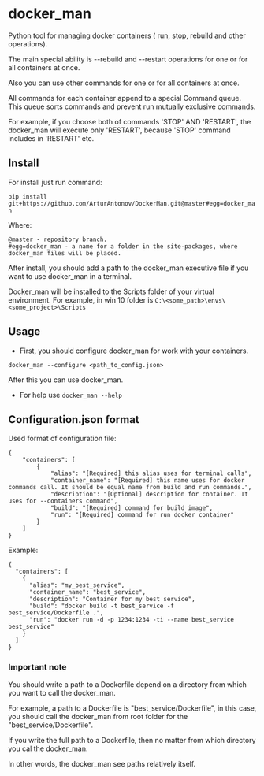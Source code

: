 # docker_man
Python tool for managing docker containers ( run, stop, rebuild and other operations).

The main special ability is --rebuild and --restart operations for one or for all containers at once.

Also you can use other commands for one or for all containers at once.

All commands for each container append to a special Command queue. This queue sorts commands and prevent run mutually exclusive commands.

For example, if you choose both of commands 'STOP' AND 'RESTART', the docker_man will execute only 'RESTART', because 'STOP' command includes in 'RESTART' etc.

## Install
For install just run command:

`pip install git+https://github.com/ArturAntonov/DockerMan.git@master#egg=docker_man`


Where:

```
@master - repository branch.
#egg=docker_man - a name for a folder in the site-packages, where docker_man files will be placed.
```
  

After install, you should add a path to the docker_man executive file if you want to use docker_man in a terminal. 

Docker_man will be installed to the Scripts folder of your virtual environment. For example, in win 10 folder is  `C:\<some_path>\envs\<some_project>\Scripts`

## Usage
* First, you should configure docker_man for work with your containers.

`docker_man --configure <path_to_config.json>`

After this you can use docker_man.

* For help use `docker_man --help`


## Configuration.json format

Used format of configuration file:
```
{
    "containers": [
        {
            "alias": "[Required] this alias uses for terminal calls",
            "container_name": "[Required] this name uses for docker commands call. It should be equal name from build and run commands.",
            "description": "[Optional] description for container. It uses for --containers command",
            "build": "[Required] command for build image",
            "run": "[Required] command for run docker container"
        }
    ]
}
```

Example:
```
{
  "containers": [
    {
      "alias": "my_best_service",
      "container_name": "best_service",
      "description": "Container for my best service",
      "build": "docker build -t best_service -f best_service/Dockerfile .",
      "run": "docker run -d -p 1234:1234 -ti --name best_service best_service"
    }
  ]
}
```

### Important note

You should write a path to a Dockerfile depend on a directory from which you want to call the docker_man. 

For example, a path to a Dockerfile is "best_service/Dockerfile", in this case, you should call the docker_man from root folder for the "best_service/Dockerfile".

If you write the full path to a Dockerfile, then no matter from which directory you cal the docker_man.

In other words, the docker_man see paths relatively itself.
